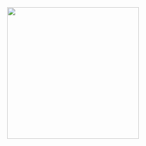 
<div align="center">
<img src="https://user-images.githubusercontent.com/79238676/195140841-ad3b734b-e442-4248-9e8a-1026f20b9219.jpg" width="300" height="300"/>
</div>
